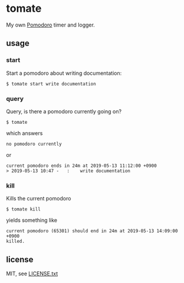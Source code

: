 
# tomate

My own [Pomodoro](https://francescocirillo.com/pages/pomodoro-technique) timer and logger.

## usage

### start

Start a pomodoro about writing documentation:
```
$ tomate start write documentation
```

### query

Query, is there a pomodoro currently going on?
```
$ tomate
```
which answers
```
no pomodoro currently
```
or
```
current pomodoro ends in 24m at 2019-05-13 11:12:00 +0900
> 2019-05-13 10:47 -   :    write documentation
```

### kill

Kills the current pomodoro
```
$ tomate kill
```
yields something like
```
current pomodoro (65301) should end in 24m at 2019-05-13 14:09:00 +0900
killed.
```


## license

MIT, see [LICENSE.txt](LICENSE.txt)

